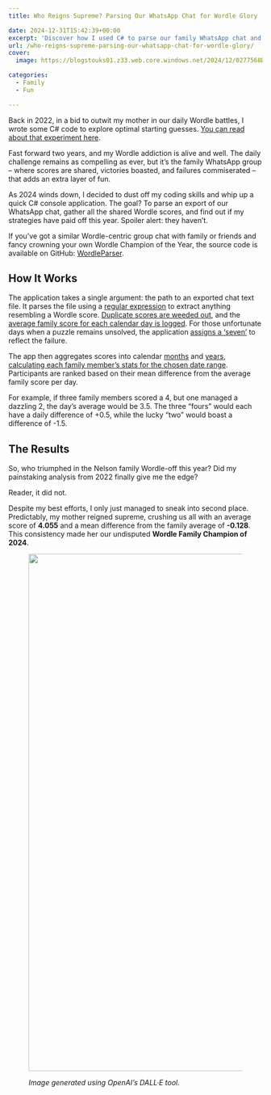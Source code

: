 ```yaml
---
title: Who Reigns Supreme? Parsing Our WhatsApp Chat for Wordle Glory

date: 2024-12-31T15:42:39+00:00
excerpt: 'Discover how I used C# to parse our family WhatsApp chat and crown our 2024 Wordle Champion!'
url: /who-reigns-supreme-parsing-our-whatsapp-chat-for-wordle-glory/
cover: 
  image: https://blogstouks01.z33.web.core.windows.net/2024/12/0277568D-75C1-4425-8F5B-48DD1EFE2A7E.jpeg

categories:
  - Family
  - Fun

---
```

Back in 2022, in a bid to outwit my mother in our daily Wordle battles, I wrote some C# code to explore optimal starting guesses. [You can read about that experiment&nbsp;here][1].

Fast forward two years, and my Wordle addiction is alive and well. The daily challenge remains as compelling as ever, but it’s the family WhatsApp group – where scores are shared, victories boasted, and failures commiserated – that adds an extra layer of fun.

As 2024 winds down, I decided to dust off my coding skills and whip up a quick C# console application. The goal? To parse an export of our WhatsApp chat, gather all the shared Wordle scores, and find out if my strategies have paid off this year. Spoiler alert: they haven’t.

If you’ve got a similar Wordle-centric group chat with family or friends and fancy crowning your own Wordle Champion of the Year, the source code is available on GitHub:&nbsp;[WordleParser][2].

## How It Works 

The application takes a single argument: the path to an exported chat text file. It parses the file using a [regular expression][3] to extract anything resembling a Wordle score. [Duplicate scores are weeded out][4], and the [average family score for each calendar day is logged][5]. For those unfortunate days when a puzzle remains unsolved, the application [assigns a ‘seven’][6] to reflect the failure.

The app then aggregates scores into calendar [months][7] and [years][8], [calculating each family member’s stats for the chosen date range][9]. Participants are ranked based on their mean difference from the average family score per day.

For example, if three family members scored a 4, but one managed a dazzling 2, the day’s average would be 3.5. The three “fours” would each have a daily difference of +0.5, while the lucky “two” would boast a difference of -1.5.

## The Results 

So, who triumphed in the Nelson family Wordle-off this year? Did my painstaking analysis from 2022 finally give me the edge?

Reader, it did not.

Despite my best efforts, I only just managed to sneak into second place. Predictably, my mother reigned supreme, crushing us all with an average score of&nbsp;**4.055**&nbsp;and a mean difference from the family average of&nbsp;**-0.128**. This consistency made her our undisputed&nbsp;**Wordle Family Champion of 2024**.<figure class="wp-block-image size-full">

<img loading="lazy" decoding="async" width="1024" height="1024" src="https://blogstouks01.z33.web.core.windows.net/2024/12/7DD41AB4-B664-4276-B1A1-3E9EA0F0DFB7-1.jpeg" alt="" class="wp-image-10309" srcset="https://blogstouks01.z33.web.core.windows.net/2024/12/7DD41AB4-B664-4276-B1A1-3E9EA0F0DFB7-1.jpeg 1024w, https://blogstouks01.z33.web.core.windows.net/2024/12/7DD41AB4-B664-4276-B1A1-3E9EA0F0DFB7-1-300x300.jpeg 300w, https://blogstouks01.z33.web.core.windows.net/2024/12/7DD41AB4-B664-4276-B1A1-3E9EA0F0DFB7-1-150x150.jpeg 150w, https://blogstouks01.z33.web.core.windows.net/2024/12/7DD41AB4-B664-4276-B1A1-3E9EA0F0DFB7-1-768x768.jpeg 768w, https://blogstouks01.z33.web.core.windows.net/2024/12/7DD41AB4-B664-4276-B1A1-3E9EA0F0DFB7-1-600x600.jpeg 600w" sizes="auto, (max-width: 1024px) 100vw, 1024px" /> <figcaption class="wp-element-caption">_Image generated using OpenAI’s DALL·E tool._</figcaption></figure>

 [1]: https://blog.iannelson.uk/the-best-wordle-starter-words/
 [2]: https://github.com/ianfnelson/WordleParser
 [3]: https://github.com/ianfnelson/WordleParser/blob/main/WordleParser/WordleParser.cs#L46
 [4]: https://github.com/ianfnelson/WordleParser/blob/main/WordleParser/WordleParser.cs#L27
 [5]: https://github.com/ianfnelson/WordleParser/blob/main/WordleParser/WordleParser.cs#L32
 [6]: https://github.com/ianfnelson/WordleParser/blob/main/WordleParser/WordleParser.cs#L59
 [7]: https://github.com/ianfnelson/WordleParser/blob/main/WordleParser/WordleParser.cs#L17
 [8]: https://github.com/ianfnelson/WordleParser/blob/main/WordleParser/WordleParser.cs#L11
 [9]: https://github.com/ianfnelson/WordleParser/blob/main/WordleParser/WordleParser.cs#L76